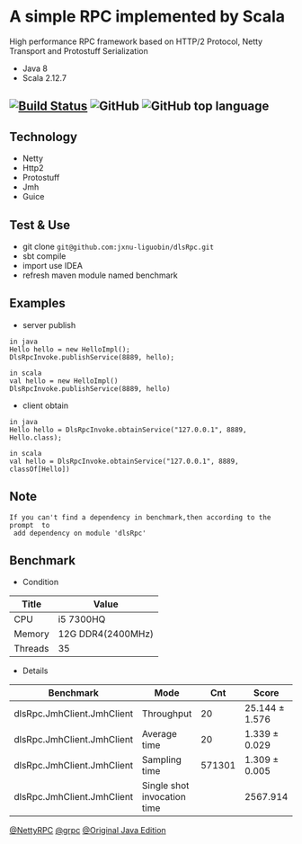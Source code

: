 # A simple RPC implemented by Scala

High performance RPC framework based on HTTP/2 Protocol, Netty Transport and Protostuff Serialization
  
* Java 8
* Scala 2.12.7

[![Build Status](https://travis-ci.org/jxnu-liguobin/dlsRpc.svg?branch=master)](https://travis-ci.org/jxnu-liguobin/dlsRpc)
![GitHub](https://img.shields.io/github/license/jxnu-liguobin/dlsRpc.svg)
![GitHub top language](https://img.shields.io/github/languages/top/jxnu-liguobin/dlsRpc.svg)
---

Technology
---

* Netty 
* Http2 
* Protostuff
* Jmh
* Guice

Test & Use
---

- git clone ```git@github.com:jxnu-liguobin/dlsRpc.git```
- sbt compile
- import use IDEA
- refresh maven module named benchmark 

Examples
---

- server publish

```
in java
Hello hello = new HelloImpl();
DlsRpcInvoke.publishService(8889, hello);

in scala
val hello = new HelloImpl()
DlsRpcInvoke.publishService(8889, hello)
```
- client obtain

```
in java
Hello hello = DlsRpcInvoke.obtainService("127.0.0.1", 8889, Hello.class);

in scala
val hello = DlsRpcInvoke.obtainService("127.0.0.1", 8889, classOf[Hello])
```

Note
---

```
If you can't find a dependency in benchmark,then according to the prompt  to                                                                                     
 add dependency on module 'dlsRpc'
```

Benchmark
---

- Condition 

| Title | Value |
| --- | --- |
| CPU | i5 7300HQ |
| Memory | 12G DDR4(2400MHz) |
| Threads | 35 |

- Details

| Benchmark | Mode | Cnt | Score | Error | Units |
| --- | --- | --- | --- | --- | --- |
| dlsRpc.JmhClient.JmhClient | Throughput |  20 | 25.144 ± 1.576 |  | ops/ms |
| dlsRpc.JmhClient.JmhClient | Average time |  20 | 1.339 ± 0.029 |  | ms/op |
| dlsRpc.JmhClient.JmhClient | Sampling time |  571301 | 1.309 ± 0.005 | | ms/op |
| dlsRpc.JmhClient.JmhClient | Single shot invocation time |   |  2567.914 |   | ms/op |

[@NettyRPC](http://www.cnblogs.com/jietang/p/5675171.html) [@grpc](https://github.com/grpc/grpc-java) [@Original Java Edition](https://github.com/yeyincai/flashRPC)